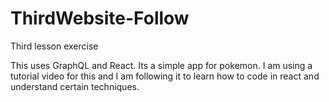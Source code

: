 # ThirdWebsite-Follow
Third lesson exercise

This uses GraphQL and React. Its a simple app for pokemon.
I am using a tutorial video for this and I am following it to 
learn how to code in react and understand certain techniques.
